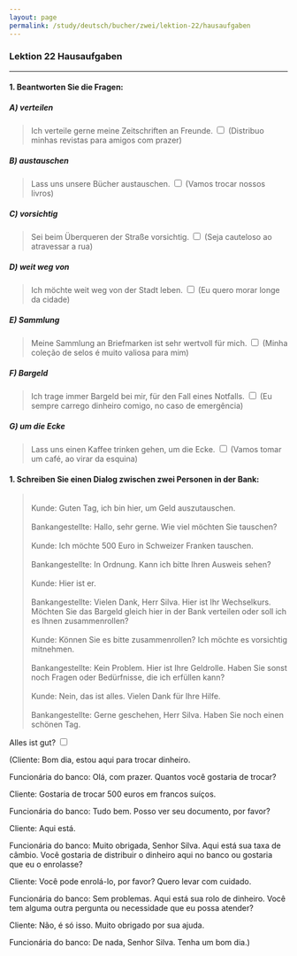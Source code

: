 ```yaml
---
layout: page
permalink: /study/deutsch/bucher/zwei/lektion-22/hausaufgaben
---
```


### Lektion 22 **Hausaufgaben**

---

#### 1. Beantworten Sie die Fragen:

##### A) verteilen
> Ich verteile gerne meine Zeitschriften an Freunde. <input type="checkbox" />
(Distribuo minhas revistas para amigos com prazer)

##### B) austauschen
> Lass uns unsere Bücher austauschen. <input type="checkbox" />
(Vamos trocar nossos livros)

##### C) vorsichtig
> Sei beim Überqueren der Straße vorsichtig. <input type="checkbox" />
(Seja cauteloso ao atravessar a rua)

##### D) weit weg von
> Ich möchte weit weg von der Stadt leben. <input type="checkbox" />
(Eu quero morar longe da cidade)

##### E) Sammlung
> Meine Sammlung an Briefmarken ist sehr wertvoll für mich. <input type="checkbox" />
(Minha coleção de selos é muito valiosa para mim)

##### F) Bargeld 
> Ich trage immer Bargeld bei mir, für den Fall eines Notfalls. <input type="checkbox" />
(Eu sempre carrego dinheiro comigo, no caso de emergência)

##### G) um die Ecke
> Lass uns einen Kaffee trinken gehen, um die Ecke. <input type="checkbox" />
(Vamos tomar um café, ao virar da esquina)

#### 1. Schreiben Sie einen Dialog zwischen zwei Personen in der Bank:

> \
> Kunde: Guten Tag, ich bin hier, um Geld auszutauschen.
> \
> \
> Bankangestellte: Hallo, sehr gerne. Wie viel möchten Sie tauschen?
> \
> \
> Kunde: Ich möchte 500 Euro in Schweizer Franken tauschen.
> \
> \
> Bankangestellte: In Ordnung. Kann ich bitte Ihren Ausweis sehen?
> \
> \
> Kunde: Hier ist er.
> \
> \
> Bankangestellte: Vielen Dank, Herr Silva. Hier ist Ihr Wechselkurs. Möchten Sie das Bargeld gleich hier in der Bank verteilen oder soll ich es Ihnen zusammenrollen?
> \
> \
> Kunde: Können Sie es bitte zusammenrollen? Ich möchte es vorsichtig mitnehmen.
> \
> \
> Bankangestellte: Kein Problem. Hier ist Ihre Geldrolle. Haben Sie sonst noch Fragen oder Bedürfnisse, die ich erfüllen kann?
> \
> \
> Kunde: Nein, das ist alles. Vielen Dank für Ihre Hilfe.
> \
> \
> Bankangestellte: Gerne geschehen, Herr Silva. Haben Sie noch einen schönen Tag.

Alles ist gut? <input type="checkbox" />

(Cliente: Bom dia, estou aqui para trocar dinheiro.

Funcionária do banco: Olá, com prazer. Quantos você gostaria de trocar?

Cliente: Gostaria de trocar 500 euros em francos suíços.

Funcionária do banco: Tudo bem. Posso ver seu documento, por favor?

Cliente: Aqui está.

Funcionária do banco: Muito obrigada, Senhor Silva. Aqui está sua taxa de câmbio. Você gostaria de distribuir o dinheiro aqui no banco ou gostaria que eu o enrolasse?

Cliente: Você pode enrolá-lo, por favor? Quero levar com cuidado.

Funcionária do banco: Sem problemas. Aqui está sua rolo de dinheiro. Você tem alguma outra pergunta ou necessidade que eu possa atender?

Cliente: Não, é só isso. Muito obrigado por sua ajuda.

Funcionária do banco: De nada, Senhor Silva. Tenha um bom dia.)